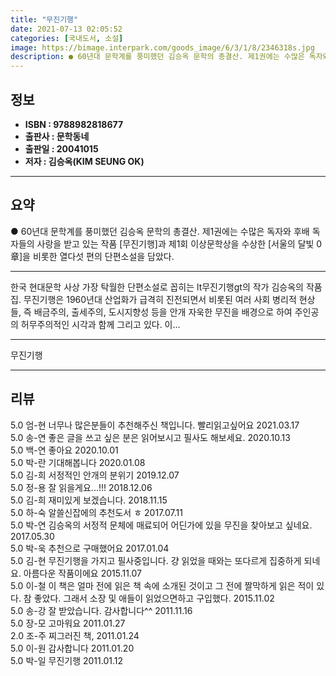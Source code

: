 ```yaml
---
title: "무진기행"
date: 2021-07-13 02:05:52
categories: [국내도서, 소설]
image: https://bimage.interpark.com/goods_image/6/3/1/8/2346318s.jpg
description: ● 60년대 문학계를 풍미했던 김승옥 문학의 총결산. 제1권에는 수많은 독자와 후배 독자들의 사랑을 받고 있는 작품 [무진기행]과 제1회 이상문학상을 수상한 [서울의 달빛 0章]을 비롯한 열다섯 편의 단편소설을 담았다.
---
```


## **정보**

- **ISBN : 9788982818677**
- **출판사 : 문학동네**
- **출판일 : 20041015**
- **저자 : 김승옥(KIM SEUNG OK)**

------



## **요약**

●  60년대 문학계를 풍미했던 김승옥 문학의 총결산. 제1권에는 수많은 독자와 후배 독자들의 사랑을 받고 있는 작품 [무진기행]과 제1회 이상문학상을 수상한 [서울의 달빛 0章]을 비롯한 열다섯 편의 단편소설을 담았다.

------

한국 현대문학 사상 가장 탁월한 단편소설로 꼽히는 lt무진기행gt의 작가 김승옥의 작품집. 무진기행은 1960년대 산업화가 급격히 진전되면서 비롯된 여러 사회 병리적 현상들, 즉 배금주의, 출세주의, 도시지향성 등을 안개 자욱한 무진을 배경으로 하여 주인공의 허무주의적인 시각과 함께 그리고 있다. 이... 

------


무진기행 

------


## **리뷰** 

5.0 엄-현 너무나 많은분들이 추천해주신 책입니다.
빨리읽고싶어요 2021.03.17 <br/>5.0 송-연 좋은 글을 쓰고 싶은 분은 읽어보시고 필사도 해보세요. 2020.10.13 <br/>5.0 백-연 좋아요 2020.10.01 <br/>5.0 박-란 기대해봅니다 2020.01.08 <br/>5.0 김-희 서정적인 안개의 분위기 2019.12.07 <br/>5.0 정-용 잘 읽을게요...!!! 2018.12.06 <br/>5.0 김-희 재미있게 보겠습니다. 2018.11.15 <br/>5.0 하-숙 알쓸신잡에의 추천도서 ㅎ 2017.07.11 <br/>5.0 박-연 김승옥의 서정적 문체에 매료되어 어딘가에 있을 무진을 찾아보고 싶네요. 2017.05.30 <br/>5.0 박-욱 추천으로 구매했어요 2017.01.04 <br/>5.0 김-현 무진기행을 가지고 필사중입니다. 걍 읽었을 때와는 또다르게 집중하게 되네요. 아름다운 작품이에요 2015.11.07 <br/>5.0 이-철 이 책은 얼마 전에 읽은 책 속에 소개된 것이고 그 전에 짤막하게 읽은 적이 있다. 참 좋았다. 그래서 소장 및 애들이 읽었으면하고  구입했다. 2015.11.02 <br/>5.0 송-강 잘 받았습니다. 감사합니다^^ 2011.11.16 <br/>5.0 장-모 고마워요 2011.01.27 <br/>2.0 조-주 찌그러진 책, 2011.01.24 <br/>5.0 이-원 감사합니다 2011.01.20 <br/>5.0 박-일 무진기행 2011.01.12 <br/>
